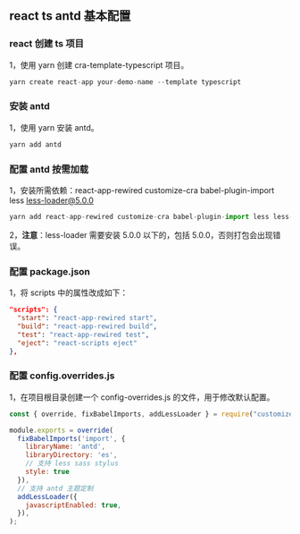 ## react ts antd 基本配置

### react 创建 ts 项目

1，使用 yarn 创建 cra-template-typescript 项目。

```js
yarn create react-app your-demo-name --template typescript
```

### 安装 antd

1，使用 yarn 安装 antd。

```js
yarn add antd
```

### 配置 antd 按需加载

1，安装所需依赖：react-app-rewired customize-cra babel-plugin-import less less-loader@5.0.0

```js
yarn add react-app-rewired customize-cra babel-plugin-import less less-loader@5.0.0
```

2，**注意**：less-loader 需要安装 5.0.0 以下的，包括 5.0.0，否则打包会出现错误。

### 配置 package.json

1，将 scripts 中的属性改成如下：

```json
"scripts": {
  "start": "react-app-rewired start",
  "build": "react-app-rewired build",
  "test": "react-app-rewired test",
  "eject": "react-scripts eject"
},
```

### 配置 config.overrides.js

1，在项目根目录创建一个 config-overrides.js 的文件，用于修改默认配置。

```js
const { override, fixBabelImports, addLessLoader } = require("customize-cra");

module.exports = override(
  fixBabelImports('import', {
    libraryName: 'antd',
    libraryDirectory: 'es',
    // 支持 less sass stylus
    style: true
  }),
  // 支持 antd 主题定制
  addLessLoader({
    javascriptEnabled: true,
  }),
);
```